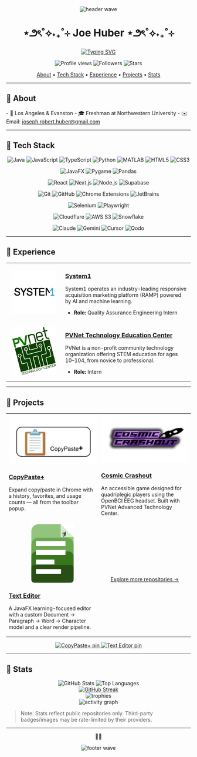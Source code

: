 <div align="center">
  <img src="https://capsule-render.vercel.app/api?type=waving&color=8A2BE2&height=100&section=header" alt="header wave" />

  <h1>⋆౨ৎ˚⟡˖₊˚⊹ Joe Huber ⋆౨ৎ˚⟡˖₊˚⊹</h1>

<a href="https://git.io/typing-svg"><img src="https://readme-typing-svg.demolab.com?font=Fira+Code&size=11&pause=5000&color=8A2BE2&center=true&width=435&lines=I+like+telling+computers+what+to+do+%E2%80%94+sometimes+they+listen!+%3AD" alt="Typing SVG" /></a>

  <p>
    <img alt="Profile views" src="https://komarev.com/ghpvc/?username=joe-huber&style=for-the-badge&color=8A2BE2" />
    <img alt="Followers" src="https://img.shields.io/github/followers/Joe-Huber?style=for-the-badge&color=8A2BE2" />
    <img alt="Stars" src="https://img.shields.io/github/stars/Joe-Huber?style=for-the-badge&color=8A2BE2" />
  </p>
</div>

<p align="center">
  <a href="#about">About</a> •
  <a href="#tech-stack">Tech Stack</a> •
  <a href="#experience">Experience</a> •
  <a href="#projects">Projects</a> •
  <a href="#stats">Stats</a>
</p>

---

<h2 id="about">💜 About</h2>
- 📍 Los Angeles & Evanston
- 🎓 Freshman at Northwestern University
- ✉️ Email: <a href="mailto:joseph.robert.huber@gmail.com">joseph.robert.huber@gmail.com</a>

---

## 💜 Tech Stack
<div align="center" id="tech-stack">
  
  <!-- Languages -->
  <p>
    <img src="https://cdn.jsdelivr.net/gh/devicons/devicon/icons/java/java-original.svg" height="36" alt="Java" title="Java" />
    <img src="https://cdn.jsdelivr.net/gh/devicons/devicon/icons/javascript/javascript-original.svg" height="36" alt="JavaScript" title="JavaScript" />
    <img src="https://cdn.jsdelivr.net/gh/devicons/devicon/icons/typescript/typescript-plain.svg" height="36" alt="TypeScript" title="TypeScript" />
    <img src="https://cdn.jsdelivr.net/gh/devicons/devicon/icons/python/python-original.svg" height="36" alt="Python" title="Python" />
    <img src="https://cdn.jsdelivr.net/gh/devicons/devicon/icons/matlab/matlab-original.svg" height="36" alt="MATLAB" title="MATLAB" />
    <img src="https://cdn.jsdelivr.net/gh/devicons/devicon/icons/html5/html5-plain.svg" height="36" alt="HTML5" title="HTML5" />
    <img src="https://cdn.jsdelivr.net/gh/devicons/devicon/icons/css3/css3-plain.svg" height="36" alt="CSS3" title="CSS3" />
  </p>

  <!-- Frameworks & Libraries -->
  <p>
    <img src="https://img.shields.io/badge/JavaFX-8A2BE2?style=for-the-badge" height="26" alt="JavaFX" title="JavaFX" />
    <img src="https://img.shields.io/badge/Pygame-3776AB?style=for-the-badge&logo=python&logoColor=white" height="26" alt="Pygame" title="Pygame" />
    <img src="https://img.shields.io/badge/Pandas-150458?style=for-the-badge&logo=pandas&logoColor=white" height="26" alt="Pandas" title="Pandas" />
  </p>

  <!-- Web & Runtime -->
  <p>
    <img src="https://cdn.jsdelivr.net/gh/devicons/devicon/icons/react/react-original.svg" height="36" alt="React" title="React" />
    <img src="https://cdn.jsdelivr.net/gh/devicons/devicon/icons/nextjs/nextjs-original.svg" height="36" alt="Next.js" title="Next.js" />
    <img src="https://cdn.jsdelivr.net/gh/devicons/devicon/icons/nodejs/nodejs-original.svg" height="36" alt="Node.js" title="Node.js" />
    <img src="https://cdn.jsdelivr.net/gh/devicons/devicon/icons/supabase/supabase-original.svg" height="36" alt="Supabase" title="Supabase" />
  </p>

  <!-- Tools & Platforms -->
  <p>
    <img src="https://cdn.jsdelivr.net/gh/devicons/devicon/icons/git/git-original.svg" height="36" alt="Git" title="Git" />
    <img src="https://cdn.jsdelivr.net/gh/devicons/devicon/icons/github/github-original.svg" height="36" alt="GitHub" title="GitHub" />
    <img src="https://cdn.jsdelivr.net/gh/devicons/devicon/icons/chrome/chrome-plain.svg" height="36" alt="Chrome Extensions" title="Chrome Extensions" />
    <img src="https://cdn.jsdelivr.net/gh/devicons/devicon/icons/jetbrains/jetbrains-original.svg" height="36" alt="JetBrains" title="JetBrains" />
  </p>

  <!-- Testing & Automation -->
  <p>
    <img src="https://cdn.jsdelivr.net/gh/devicons/devicon/icons/selenium/selenium-original.svg" height="36" alt="Selenium" title="Selenium" />
    <img src="https://cdn.jsdelivr.net/gh/devicons/devicon/icons/playwright/playwright-original.svg" height="36" alt="Playwright" title="Playwright" />
  </p>

  <!-- Cloud -->
  <p>
    <img src="https://cdn.jsdelivr.net/gh/devicons/devicon/icons/cloudflare/cloudflare-original.svg" height="36" alt="Cloudflare" title="Cloudflare" />
    <img src="https://img.shields.io/badge/AWS%20S3-232F3E?style=for-the-badge&logo=amazonaws&logoColor=white" height="26" alt="AWS S3" title="AWS S3" />
    <img src="https://img.shields.io/badge/Snowflake-29B5E8?style=for-the-badge&logo=snowflake&logoColor=white" height="26" alt="Snowflake" title="Snowflake" />
  </p>

  <!-- AI & Assistants -->
  <p>
    <img src="https://img.shields.io/badge/Claude-111?style=for-the-badge&logo=anthropic&logoColor=white" height="26" alt="Claude" title="Claude" />
    <img src="https://img.shields.io/badge/Gemini-0B57D0?style=for-the-badge&logo=googlegemini&logoColor=white" height="26" alt="Gemini" title="Gemini" />
    <img src="https://img.shields.io/badge/Cursor-1A1F36?style=for-the-badge&logoColor=white" height="26" alt="Cursor" title="Cursor" />
    <img src="https://img.shields.io/badge/Qodo-8A2BE2?style=for-the-badge" height="26" alt="Qodo" title="Qodo" />
  </p>
</div>

---

## 💜 Experience
<table>
  <tr>
    <td width="140" align="center" valign="middle" id="experience">
      <img src="docs/system1-logo.webp" alt="System1 logo" width="120" loading="lazy" />
    </td>
    <td>
      <h3><a href="https://system1.com/">System1</a></h3>
      <p>
        System1 operates an industry-leading responsive acquisition marketing platform (RAMP) powered by AI and machine learning.
      </p>
      <ul>
        <li><strong>Role:</strong> Quality Assurance Engineering Intern</li>
      </ul>
    </td>
  </tr>
  <tr>
    <td width="140" align="center" valign="middle">
      <img src="docs/pvnet-logo.jpg" alt="PVNet Technology Education Center logo" width="120" loading="lazy" />
    </td>
    <td>
      <h3><a href="https://www.pvnet.com/">PVNet Technology Education Center</a></h3>
      <p>
        PVNet is a non-profit community technology organization offering STEM education for ages 10–104, from novice to professional.
      </p>
      <ul>
        <li><strong>Role:</strong> Intern</li>
      </ul>
    </td>
  </tr>
</table>

---

## 💜 Projects
<table>
  <tr>
    <td width="50%" valign="top" id="projects">
      <a href="https://github.com/Joe-Huber/CopyPastePlus">
        <img src="docs/copypasteplus-banner.png" alt="CopyPaste+ banner" width="100%" loading="lazy" />
      </a>
      <h3><a href="https://github.com/Joe-Huber/CopyPastePlus">CopyPaste+</a></h3>
      <p>
        Expand copy/paste in Chrome with a history, favorites, and usage counts — all from the toolbar popup.
      </p>
    </td>
    <td width="50%" valign="top">
      <a href="https://github.com/moonish1211/Cosmic-Crashout-Public">
        <img src="docs/cosmic-crashout-logo.png" alt="Cosmic Crashout logo" width="100%" loading="lazy" />
      </a>
      <h3><a href="https://github.com/moonish1211/Cosmic-Crashout-Public">Cosmic Crashout</a></h3>
      <p>
        An accessible game designed for quadriplegic players using the OpenBCI EEG headset. Built with PVNet Advanced Technology Center.
      </p>
    </td>
  </tr>
  <tr>
    <td width="50%" valign="top">
      <a href="https://github.com/Joe-Huber/Text-Editor">
        <img src="docs/text-editor-logo.png" alt="Text Editor logo" width="50%" loading="lazy" style="display:block;margin:0 auto;" />
      </a>
      <h3><a href="https://github.com/Joe-Huber/Text-Editor">Text Editor</a></h3>
      <p>
        A JavaFX learning-focused editor with a custom Document → Paragraph → Word → Character model and a clear render pipeline.
      </p>
    </td>
    <td width="50%" valign="middle" align="center">
      <p><a href="https://github.com/Joe-Huber?tab=repositories">Explore more repositories →</a></p>
    </td>
  </tr>
</table>

<!-- Optional pinned repo cards -->
<div align="center">
  <a href="https://github.com/Joe-Huber/CopyPastePlus">
    <img src="https://github-readme-stats.vercel.app/api/pin/?username=Joe-Huber&repo=CopyPastePlus&theme=midnight-purple" alt="CopyPaste+ pin" />
  </a>
  <a href="https://github.com/Joe-Huber/Text-Editor">
    <img src="https://github-readme-stats.vercel.app/api/pin/?username=Joe-Huber&repo=Text-Editor&theme=midnight-purple" alt="Text Editor pin" />
  </a>
</div>

---

## 💜 Stats
<div align="center" id="stats">
  <img src="https://github-readme-stats.vercel.app/api?username=joe-huber&show_icons=true&theme=midnight-purple" alt="GitHub Stats" height="160" loading="lazy" />
  <img src="https://github-readme-stats.vercel.app/api/top-langs/?username=joe-huber&layout=compact&theme=midnight-purple" alt="Top Languages" height="160" loading="lazy" />
  <br/>
  <a href="https://git.io/streak-stats">
    <img src="https://streak-stats.demolab.com/?user=Joe-Huber&theme=violet-punch" alt="GitHub Streak" height="160" loading="lazy" />
  </a>
  <br/>
  <img src="https://github-profile-trophy.vercel.app/?username=Joe-Huber&theme=discord&no-frame=true&row=1&margin-w=12" alt="trophies" />
  <br/>
  <img src="https://github-readme-activity-graph.vercel.app/graph?username=Joe-Huber&theme=github-compact&custom_title=Contribution%20Graph" alt="activity graph" />
</div>

> Note: Stats reflect public repositories only. Third-party badges/images may be rate-limited by their providers.

---

<p align="center">🫶💜</p>

<div align="center">
  <img src="https://capsule-render.vercel.app/api?type=waving&color=8A2BE2&height=100&section=footer" alt="footer wave" />
</div>
